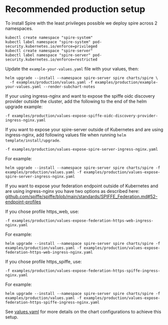 # Recommended production setup

To install Spire with the least privileges possible we deploy spire across 2 namespaces.

```shell
kubectl create namespace "spire-system"
kubectl label namespace "spire-system" pod-security.kubernetes.io/enforce=privileged
kubectl create namespace "spire-server"
kubectl label namespace "spire-server" pod-security.kubernetes.io/enforce=restricted
```

Update the `example-your-values.yaml` file with your values, then:

```shell
helm upgrade --install --namespace spire-server spire charts/spire \
  -f examples/production/values.yaml -f examples/production/example-your-values.yaml --render-subchart-notes
```

If your using ingress-nginx and want to expose the spiffe oidc discovery provider outside the
cluster, add the following to the end of the helm upgrade example:

```shell
-f examples/production/values-expose-spiffe-oidc-discovery-provider-ingress-nginx.yaml
```

If you want to expose your spire-server outside of Kubernetes and are using ingress-nginx, add following values file when running `helm template/install/upgrade`.

```shell
-f examples/production/values-expose-spire-server-ingress-nginx.yaml
```

For example:

```shell
helm upgrade --install --namespace spire-server spire charts/spire -f examples/production/values.yaml -f examples/production/values-expose-spire-server-ingress-nginx.yaml
```

If you want to expose your federation endpoint outside of Kubernetes and are using ingress-nginx
you have two options as described here:
[github.com/spiffe/spiffe/blob/main/standards/SPIFFE_Federation.md#52-endpoint-profiles](https://github.com/spiffe/spiffe/blob/main/standards/SPIFFE_Federation.md#52-endpoint-profiles)

If you chose profile https_web, use:

```shell
-f examples/production/values-expose-federation-https-web-ingress-nginx.yaml
```

For example:

```shell
helm upgrade --install --namespace spire-server spire charts/spire -f examples/production/values.yaml -f examples/production/values-expose-federation-https-web-ingress-nginx.yaml
```

If you chose profile https_spiffe, use:

```shell
-f examples/production/values-expose-federation-https-spiffe-ingress-nginx.yaml
```

For example:

```shell
helm upgrade --install --namespace spire-server spire charts/spire -f examples/production/values.yaml -f examples/production/values-expose-federation-https-spiffe-ingress-nginx.yaml
```

See [values.yaml](./values.yaml) for more details on the chart configurations to achieve this setup.
